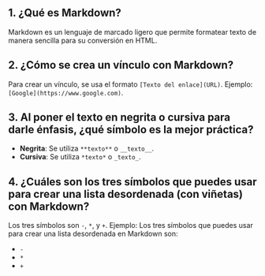 ## 1. **¿Qué es Markdown?**
   Markdown es un lenguaje de marcado ligero que permite formatear texto de manera sencilla para su conversión en HTML.

## 2. **¿Cómo se crea un vínculo con Markdown?**
   Para crear un vínculo, se usa el formato `[Texto del enlace](URL)`. Ejemplo: `[Google](https://www.google.com)`.

## 3. **Al poner el texto en negrita o cursiva para darle énfasis, ¿qué símbolo es la mejor práctica?**
   - **Negrita**: Se utiliza `**texto**` o `__texto__`.
   - **Cursiva**: Se utiliza `*texto*` o `_texto_`.

## 4. **¿Cuáles son los tres símbolos que puedes usar para crear una lista desordenada (con viñetas) con Markdown?**
   Los tres símbolos son `-`, `*`, y `+`. Ejemplo:
   Los tres símbolos que puedes usar para crear una lista desordenada en Markdown son:

- `-`
- `*`
- `+`
